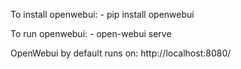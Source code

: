 To install openwebui:
    - pip install openwebui

To run openwebui:
    - open-webui serve

OpenWebui by default runs on: http://localhost:8080/